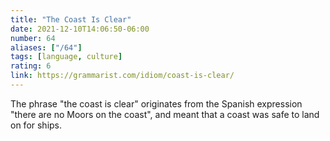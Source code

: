 ```yaml
---
title: "The Coast Is Clear"
date: 2021-12-10T14:06:50-06:00
number: 64
aliases: ["/64"]
tags: [language, culture]
rating: 6
link: https://grammarist.com/idiom/coast-is-clear/
---
```


The phrase "the coast is clear" originates from the Spanish expression "there
are no Moors on the coast", and meant that a coast was safe to land on for
ships.
